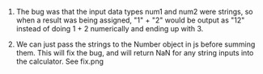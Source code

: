 1. The bug was that the input data types num1 and num2 were strings, so when a result was being assigned, "1" + "2" would be output as "12" instead of doing 1 + 2 numerically and ending up with 3. 

2. We can just pass the strings to the Number object in js before summing them. This will fix the bug, and will return NaN for any string inputs into the calculator. See fix.png
